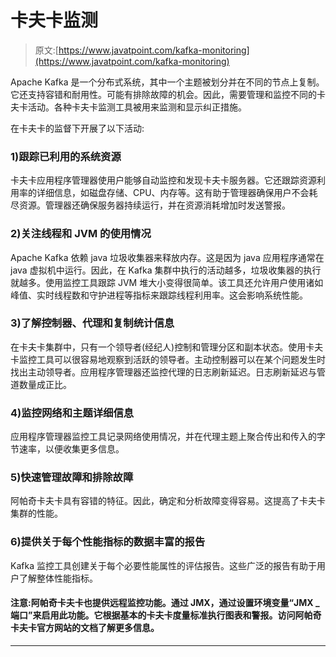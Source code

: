 # 卡夫卡监测

> 原文:[https://www.javatpoint.com/kafka-monitoring](https://www.javatpoint.com/kafka-monitoring)

Apache Kafka 是一个分布式系统，其中一个主题被划分并在不同的节点上复制。它还支持容错和耐用性。可能有排除故障的机会。因此，需要管理和监控不同的卡夫卡活动。各种卡夫卡监测工具被用来监测和显示纠正措施。

在卡夫卡的监督下开展了以下活动:

### 1)跟踪已利用的系统资源

卡夫卡应用程序管理器使用户能够自动监控和发现卡夫卡服务器。它还跟踪资源利用率的详细信息，如磁盘存储、CPU、内存等。这有助于管理器确保用户不会耗尽资源。管理器还确保服务器持续运行，并在资源消耗增加时发送警报。

### 2)关注线程和 JVM 的使用情况

Apache Kafka 依赖 java 垃圾收集器来释放内存。这是因为 java 应用程序通常在 java 虚拟机中运行。因此，在 Kafka 集群中执行的活动越多，垃圾收集器的执行就越多。使用监控工具跟踪 JVM 堆大小变得很简单。该工具还允许用户使用诸如峰值、实时线程数和守护进程等指标来跟踪线程利用率。这会影响系统性能。

### 3)了解控制器、代理和复制统计信息

在卡夫卡集群中，只有一个领导者(经纪人)控制和管理分区和副本状态。使用卡夫卡监控工具可以很容易地观察到活跃的领导者。主动控制器可以在某个问题发生时找出主动领导者。应用程序管理器还监控代理的日志刷新延迟。日志刷新延迟与管道数量成正比。

### 4)监控网络和主题详细信息

应用程序管理器监控工具记录网络使用情况，并在代理主题上聚合传出和传入的字节速率，以便收集更多信息。

### 5)快速管理故障和排除故障

阿帕奇卡夫卡具有容错的特征。因此，确定和分析故障变得容易。这提高了卡夫卡集群的性能。

### 6)提供关于每个性能指标的数据丰富的报告

Kafka 监控工具创建关于每个必要性能属性的评估报告。这些广泛的报告有助于用户了解整体性能指标。

#### 注意:阿帕奇卡夫卡也提供远程监控功能。通过 JMX，通过设置环境变量“JMX _ 端口”来启用此功能。它根据基本的卡夫卡度量标准执行图表和警报。访问阿帕奇卡夫卡官方网站的文档了解更多信息。

* * *